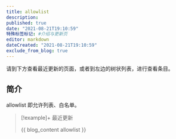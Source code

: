```yaml
---
title: allowlist
description:
published: true
date: "2021-08-21T19:10:59"
特殊标签标记: #介绍与更新页
editor: markdown
dateCreated: "2021-08-21T19:10:59"
exclude_from_blog: true
---
```


请到下方查看最近更新的页面，或者到左边的树状列表，进行查看条目。

## 简介

allowlist 即允许列表、白名单。

> [!example]+ 最近更新
>
> {{ blog_content allowlist }}
